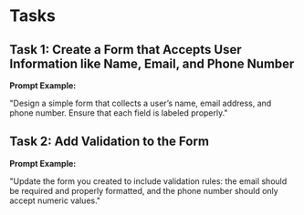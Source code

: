 # Tasks

## Task 1: Create a Form that Accepts User Information like Name, Email, and Phone Number

**Prompt Example:**

"Design a simple form that collects a user’s name, email address, and phone number. Ensure that each field is labeled
properly."

## Task 2: Add Validation to the Form

**Prompt Example:**

"Update the form you created to include validation rules: the email should be required and properly formatted, and the
phone number should only accept numeric values."

